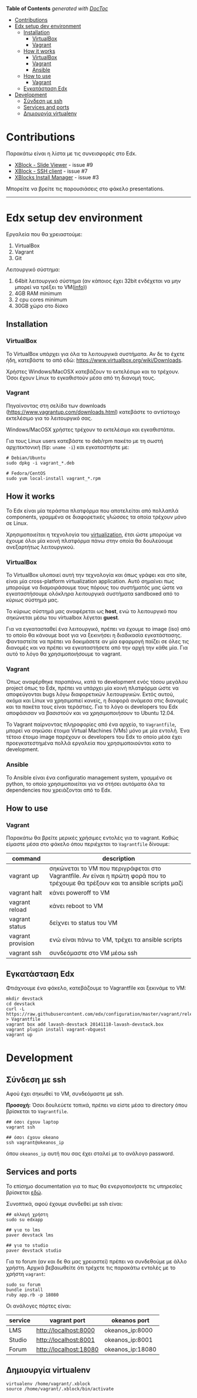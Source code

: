<!-- START doctoc generated TOC please keep comment here to allow auto update -->
<!-- DON'T EDIT THIS SECTION, INSTEAD RE-RUN doctoc TO UPDATE -->
**Table of Contents**  *generated with [DocToc](https://github.com/thlorenz/doctoc)*

- [Contributions](#contributions)
- [Edx setup dev environment](#edx-setup-dev-environment)
  - [Installation](#installation)
    - [VirtualBox](#virtualbox)
    - [Vagrant](#vagrant)
  - [How it works](#how-it-works)
    - [VirtualBox](#virtualbox-1)
    - [Vagrant](#vagrant-1)
    - [Ansible](#ansible)
  - [How to use](#how-to-use)
    - [Vagrant](#vagrant-2)
  - [Εγκατάσταση Edx](#%CE%B5%CE%B3%CE%BA%CE%B1%CF%84%CE%AC%CF%83%CF%84%CE%B1%CF%83%CE%B7-edx)
- [Development](#development)
  - [Σύνδεση με ssh](#%CF%83%CF%8D%CE%BD%CE%B4%CE%B5%CF%83%CE%B7-%CE%BC%CE%B5-ssh)
  - [Services and ports](#services-and-ports)
  - [Δημιουργία virtualenv](#%CE%B4%CE%B7%CE%BC%CE%B9%CE%BF%CF%85%CF%81%CE%B3%CE%AF%CE%B1-virtualenv)

<!-- END doctoc generated TOC please keep comment here to allow auto update -->

# Contributions

Παρακάτω είναι η λίστα με τις συνεισφορές στο Edx.

* [XBlock - Slide Viewer](https://github.com/karaariana/slideviewer_new) - issue #9
* [XBlock - SSH client](https://github.com/Denis1990/sshxblock) - issue #7
* [XBlocks Install Manager](https://github.com/cselis86/edx-platform) - issue #3

Μπορείτε να βρείτε τις παρουσιάσεις στο φάκελο presentations.

------

# Edx setup dev environment

Εργαλεία που θα χρειαστούμε:

1. VirtualBox
1. Vagrant
1. Git

Λειτουργικό σύστημα:

1. 64bit λειτουργικό σύστημα (αν κάποιος έχει 32bit ενδέχεται να μην μπορεί να τρέξει το VM([info](https://www.virtualbox.org/manual/ch03.html#intro-64bitguests)))
1. 4GB RAM minimum
1. 2 cpu cores minimum
1. 30GB χώρο στο δίσκο

## Installation

### VirtualBox

Το VirtualBox υπάρχει για όλα τα λειτουργικά συστήματα. Αν δε το έχετε ήδη,
κατεβάστε το από εδώ: <https://www.virtualbox.org/wiki/Downloads>.

Χρήστες Windows/MacOSX κατεβάζουν το εκτελέσιμο και το τρέχουν. Όσοι έχουν
Linux το εγκαθιστούν μέσα από τη διανομή τους.

### Vagrant

Πηγαίνοντας στη σελίδα των downloads (<https://www.vagrantup.com/downloads.html>)
κατεβάστε το αντίστοιχο εκτελέσιμο για το λειτουργικό σας.

Windows/MacOSX χρήστες τρέχουν το εκτελέσιμο και εγκαθιστάται.

Για τους Linux users κατεβάστε το deb/rpm πακέτο με τη σωστή αρχιτεκτονική
(tip: `uname -i`) και εγκαταστήστε με:

```
# Debian/Ubuntu
sudo dpkg -i vagrant_*.deb

# Fedora/CentOS
sudo yum local-install vagrant_*.rpm
```

## How it works

Το Edx είναι μία τεράστια πλατφόρμα που αποτελείται από πολλαπλά components,
γραμμένα σε διαφορετικές γλώσσες τα οποία τρέχουν μόνο σε Linux.

Χρησιμοποιείται η τεχνολογία του [virtualization][], έτσι ώστε μπορούμε να έχουμε
όλοι μία κοινή πλατφόρμα πάνω στην οποία θα δουλεύουμε ανεξαρτήτως λειτουργικού.

### VirtualBox

Το VirtualBox υλοποιεί αυτή την τεχνολογία και όπως γράφει και στο site, είναι
μία cross-platform virtualization application. Αυτό σημαίνει πως μπορούμε να
διαμοιράσουμε τους πόρους του συστήματός μας ώστε να εγκαταστήσουμε ολόκληρα
λειτουργικά συστήματα sandboxed από το κύριως σύστημά μας.

Το κύριως σύστημά μας αναφέρεται ως **host**, ενώ το λειτουργικό που σηκώνεται
μέσω του virtualbox λέγεται **guest**.

Για να εγκατασταθεί ένα λειτουργικό, πρέπει να έχουμε το image (iso) από το
οποίο θα κάνουμε boot για να ξεκινήσει η διαδικασία εγκατάστασης. Φανταστείτε
να πρέπει να δοκιμάσετε αν μία εφαρμογή παίζει σε όλες τις διανομές και να
πρέπει να εγκαταστήσετε από την αρχή την κάθε μία. Για αυτό το λόγο θα
χρησιμοποιήσουμε το vagrant.

### Vagrant

Όπως αναφέρθηκε παραπάνω, κατά το development ενός τόσου μεγάλου project όπως το
Edx, πρέπει να υπάρχει μία κοινή πλατφόρμα ώστε να αποφεύγονται bugs λόγω
διαφορετικών λειτουργικών. Εκτός αυτού, ακόμα και Linux να χρησιμοπιεί κανείς,
η διαφορά ανάμεσα στις διανομές και τα πακέτα τους είναι τεράστιες. Για το λόγο
οι developers του Edx αποφάσισαν να βασιστούν και να χρησιμοποιήσουν το
Ubuntu 12.04.

To Vagrant παίρνοντας πληροφορίες από ένα αρχείο, το `Vagrantfile`, μπορεί
να σηκώσει έτοιμα Virtual Machines (VMs) μόνο με μία εντολή. Ένα τέτοιο
έτοιμο image παρέχουν οι developers του Edx το οποίο μέσα έχει προεγκατεστημένα
πολλά εργαλεία που χρησιμοποιούνται κατα το development.

### Ansible

Το Αnsible είναι ένα configuratio management system, γραμμένο σε python, το
οποίο χρησιμοποιείται για να στήσει αυτόματα όλα τα dependencies που
χρειάζονται από το Edx.

## How to use

### Vagrant

Παρακάτω θα βρείτε μερικές χρήσιμες εντολές για το vagrant.
Καθώς είμαστε μέσα στο φάκελο όπου περιέχεται το `Vagrantfile` δίνουμε:

command | description
--------|-----------
vagrant up | σηκώνεται το VM που περιγράφεται στο Vagrantfile. Αν είναι η πρώτη φορά που το τρέχουμε θα τρέξουν και τα ansible scripts μαζί
vagrant halt | κάνει poweroff το VM
vagrant reload | κάνει reboot το VM
vagrant status | δείχνει το status του VM
vagrant provision | ενώ είναι πάνω το VM, τρέχει τα ansible scripts
vagrant ssh | συνδεόμαστε στο VM μέσω ssh

## Εγκατάσταση Edx

Φτιάχνουμε ένα φάκελο, κατεβάζουμε το Vagrantfile και ξεκινάμε το VM:

```
mkdir devstack
cd devstack
curl -L https://raw.githubusercontent.com/edx/configuration/master/vagrant/release/devstack/Vagrantfile > Vagrantfile
vagrant box add lavash-devstack 20141118-lavash-devstack.box
vagrant plugin install vagrant-vbguest
vagrant up
```

# Development

## Σύνδεση με ssh

Αφού έχει σηκωθεί το VM, συνδεόμαστε με ssh.

**Προσοχή:** Όσοι δουλεύετε τοπικά, πρέπει να είστε μέσα το directory όπου
    βρίσκεται το `Vagrantfile`.

```
## όσοι έχουν laptop
vagrant ssh

## όσοι έχουν okeano
ssh vagrant@okeanos_ip
```

όπου `okeanos_ip` αυτή που σας έχει σταλεί με το ανάλογο password.

## Services and ports

Το επίσημο documentation για το πως θα ενεργοποιήσετε τις υπηρεσίες βρίσκεται
[εδώ][dev].

Συνοπτικά, αφού έχουμε συνδεθεί με ssh είναι:

```
## αλλαγή χρήστη
sudo su edxapp

## για το lms
paver devstack lms

## για το studio
paver devstack studio
```

Για το forum (αν και δε θα μας χρειαστεί) πρέπει να συνδεθούμε με άλλο
χρήστη. Αρχικά βεβαιωθείτε ότι τρέχετε τις παρακάτω εντολές με το χρήστη
`vagrant`:

```
sudo su forum
bundle install
ruby app.rb -p 18080
```

Οι ανάλογες πόρτες είναι:

service | vagrant port | okeanos port
--------|--------------|-------------
LMS     | <http://localhost:8000> | okeanos_ip:8000
Studio  | <http://localhost:8001> | okeanos_ip:8001
Forum   | <http://localhost:18080>| okeanos_ip:18080

## Δημιουργία virtualenv

```
virtualenv /home/vagrant/.xblock
source /home/vagrant/.xblock/bin/activate
```

[virtualization]: https://en.wikipedia.org/wiki/Virtualization
[dev]: https://github.com/edx/configuration/wiki/edX-Developer-Stack#using-the-edx-devstack
